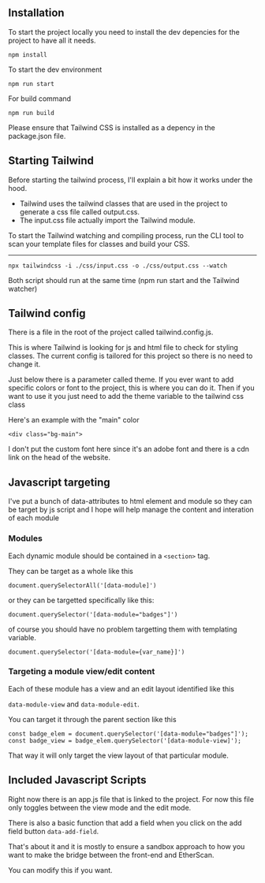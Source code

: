 ## Installation

To start the project locally you need to install the dev depencies for the project to have all it needs.

```
npm install
```

To start the dev environment

```
npm run start
```

For build command

```
npm run build
```

Please ensure that Tailwind CSS is installed as a depency in the package.json file.

## Starting Tailwind

Before starting the tailwind process, I'll explain a bit how it works under the hood.

- Tailwind uses the tailwind classes that are used in the project to generate a css file called output.css.
- The input.css file actually import the Tailwind module.

To start the Tailwind watching and compiling process, run the CLI tool to scan your template files for classes and build your CSS.

---

```
npx tailwindcss -i ./css/input.css -o ./css/output.css --watch
```

Both script should run at the same time (npm run start and the Tailwind watcher)

## Tailwind config

There is a file in the root of the project called tailwind.config.js.

This is where Tailwind is looking for js and html file to check for styling classes. The current config is tailored for this project so there is no need to change it.

Just below there is a parameter called theme. If you ever want to add specific colors or font to the project, this is where you can do it. Then if you want to use it you just need to add the theme variable to the tailwind css class

Here's an example with the "main" color

```
<div class="bg-main">
```

I don't put the custom font here since it's an adobe font and there is a cdn link on the head of the website.

## Javascript targeting

I've put a bunch of data-attributes to html element and module so they can be target by js script and I hope will help manage the content and interation of each module

### Modules

Each dynamic module should be contained in a `<section>` tag.

They can be target as a whole like this

`document.querySelectorAll('[data-module]')`

or they can be targetted specifically like this:

`document.querySelector('[data-module="badges"]')`

of course you should have no problem targetting them with templating variable.

`document.querySelector('[data-module={var_name}]')`

### Targeting a module view/edit content

Each of these module has a view and an edit layout identified like this

`data-module-view` and `data-module-edit`.

You can target it through the parent section like this

```
const badge_elem = document.querySelector('[data-module="badges"]');
const badge_view = badge_elem.querySelector('[data-module-view]');
```

That way it will only target the view layout of that particular module.

## Included Javascript Scripts

Right now there is an app.js file that is linked to the project. For now this file only toggles between the view mode and the edit mode.

There is also a basic function that add a field when you click on the add field button
`data-add-field`.

That's about it and it is mostly to ensure a sandbox approach to how you want to make the bridge between the front-end and EtherScan.

You can modify this if you want.
